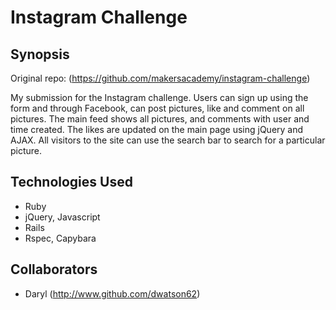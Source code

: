 Instagram Challenge
=======================

## Synopsis

Original repo: (https://github.com/makersacademy/instagram-challenge)

My submission for the Instagram challenge. Users can sign up using the form and through Facebook, can post pictures, like and comment on all pictures. The main feed shows all pictures, and comments with user and time created. The likes are updated on the main page using jQuery and AJAX. All visitors to the site can use the search bar to search for a particular picture.


## Technologies Used

- Ruby
- jQuery, Javascript
- Rails
- Rspec, Capybara

## Collaborators

- Daryl (http://www.github.com/dwatson62)
